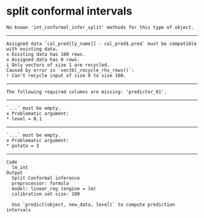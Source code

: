 # split conformal intervals

    No known 'int_conformal_infer_split' methods for this type of object.

---

    Assigned data `cal_pred[[y_name]] - cal_pred$.pred` must be compatible with existing data.
    x Existing data has 100 rows.
    x Assigned data has 0 rows.
    i Only vectors of size 1 are recycled.
    Caused by error in `vectbl_recycle_rhs_rows()`:
    ! Can't recycle input of size 0 to size 100.

---

    The following required columns are missing: 'predictor_01'.

---

    `...` must be empty.
    x Problematic argument:
    * level = 0.1

---

    `...` must be empty.
    x Problematic argument:
    * potato = 3

---

    Code
      lm_int
    Output
      Split Conformal inference
      preprocessor: formula 
      model: linear_reg (engine = lm) 
      calibration set size: 100 
      
      Use `predict(object, new_data, level)` to compute prediction intervals

